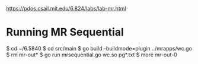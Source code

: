 
https://pdos.csail.mit.edu/6.824/labs/lab-mr.html


# Running MR Sequential

$ cd ~/6.5840
$ cd src/main
$ go build -buildmode=plugin ../mrapps/wc.go
$ rm mr-out*
$ go run mrsequential.go wc.so pg*.txt
$ more mr-out-0

